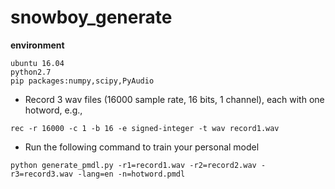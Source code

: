 # snowboy_generate
**environment**
```
ubuntu 16.04
python2.7
pip packages:numpy,scipy,PyAudio
```
- Record 3 wav files (16000 sample rate, 16 bits, 1 channel), each with one hotword, e.g.,
```shell
rec -r 16000 -c 1 -b 16 -e signed-integer -t wav record1.wav
```

- Run the following command to train your personal model

```shell
python generate_pmdl.py -r1=record1.wav -r2=record2.wav -r3=record3.wav -lang=en -n=hotword.pmdl
```
